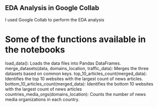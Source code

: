 ## EDA Analysis in Google Collab
I used Google Collab to perform the EDA analysis

# Some of the functions available in the notebooks
load_data(): Loads the data files into Pandas DataFrames.
merge_datasets(data, domains_location, traffic_data): Merges the three datasets based on common keys.
top_10_articles_count(merged_data): Identifies the top 10 websites with the largest count of news articles.
bottom_10_articles_count(merged_data): Identifies the bottom 10 websites with the largest count of news articles
countries_media_orgs(domains_location): Counts the number of news media organizations in each country.